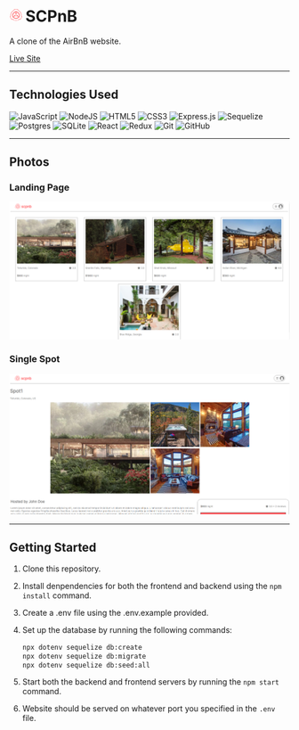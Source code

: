 # <img style="height: 1.5rem; margin-right: 5px;" src="data:image/svg+xml,%3Csvg version='1.1' viewBox='-1200 -1200 2400 2400' xmlns='http://www.w3.org/2000/svg' xmlns:xlink='http://www.w3.org/1999/xlink'%3E%3Cdefs%3E%3Cmask id='c'%3E%3Cpath d='m-1200-1200h2400v2400h-2400z' fill='%23fff' /%3E%3Ccircle r='925' /%3E%3Cpath d='m-306-861 36-185h540l36 185' /%3E%3Cpath transform='rotate(120)' d='m-306-861 36-185h540l36 185' /%3E%3Cpath transform='rotate(240)' d='m-306-861 36-185h540l36 185' /%3E%3C/mask%3E%3C/defs%3E%3Cg mask='url(%23c)'%3E%3Ccircle r='984' fill='%23ff5a5f' /%3E%3Cpath id='a' d='m-359-913 36-185h646l36 185' fill='%23ff5a5f' /%3E%3Cuse transform='rotate(120)' xlink:href='%23a' fill='%23ff5a5f' /%3E%3Cuse transform='rotate(240)' xlink:href='%23a' fill='%23ff5a5f' /%3E%3C/g%3E%3Ccircle r='590.5' fill='none' stroke='%23ff5a5f' stroke-width='119' /%3E%3Cpath id='b' d='m-40-752v455h-93.5l133.5 259 133.5-259h-93.5v-455' fill='%23ff5a5f' /%3E%3Cuse transform='rotate(120)' xlink:href='%23b' fill='%23ff5a5f' /%3E%3Cuse transform='rotate(240)' xlink:href='%23b' fill='%23ff5a5f' /%3E%3C/svg%3E" />SCPnB

A clone of the AirBnB website.

[Live Site](https://scpnb.onrender.com/)

---

## Technologies Used

![JavaScript](https://img.shields.io/badge/javascript-%23323330.svg?style=for-the-badge&logo=javascript&logoColor=%23F7DF1E)
![NodeJS](https://img.shields.io/badge/node.js-6DA55F?style=for-the-badge&logo=node.js&logoColor=white)
![HTML5](https://img.shields.io/badge/html5-%23E34F26.svg?style=for-the-badge&logo=html5&logoColor=white)
![CSS3](https://img.shields.io/badge/css3-%231572B6.svg?style=for-the-badge&logo=css3&logoColor=white)
![Express.js](https://img.shields.io/badge/express.js-%23404d59.svg?style=for-the-badge&logo=express&logoColor=%2361DAFB)
![Sequelize](https://img.shields.io/badge/Sequelize-52B0E7?style=for-the-badge&logo=Sequelize&logoColor=white)
![Postgres](https://img.shields.io/badge/postgres-%23316192.svg?style=for-the-badge&logo=postgresql&logoColor=white)
![SQLite](https://img.shields.io/badge/sqlite-%2307405e.svg?style=for-the-badge&logo=sqlite&logoColor=white)
![React](https://img.shields.io/badge/react-%2320232a.svg?style=for-the-badge&logo=react&logoColor=%2361DAFB)
![Redux](https://img.shields.io/badge/redux-%23593d88.svg?style=for-the-badge&logo=redux&logoColor=white)
![Git](https://img.shields.io/badge/git-%23F05033.svg?style=for-the-badge&logo=git&logoColor=white)
![GitHub](https://img.shields.io/badge/github-%23121011.svg?style=for-the-badge&logo=github&logoColor=white)

---

## Photos

### Landing Page

![Landing](frontend/public/landing.png)

### Single Spot

![Single Spot](frontend/public/single_spot.png)

---

## Getting Started

1. Clone this repository.

2. Install denpendencies for both the frontend and backend using the `npm install` command.

3. Create a .env file using the .env.example provided.

4. Set up the database by running the following commands:

   ```
   npx dotenv sequelize db:create
   npx dotenv sequelize db:migrate
   npx dotenv sequelize db:seed:all
   ```

5. Start both the backend and frontend servers by running the `npm start` command.

6. Website should be served on whatever port you specified in the `.env` file.
